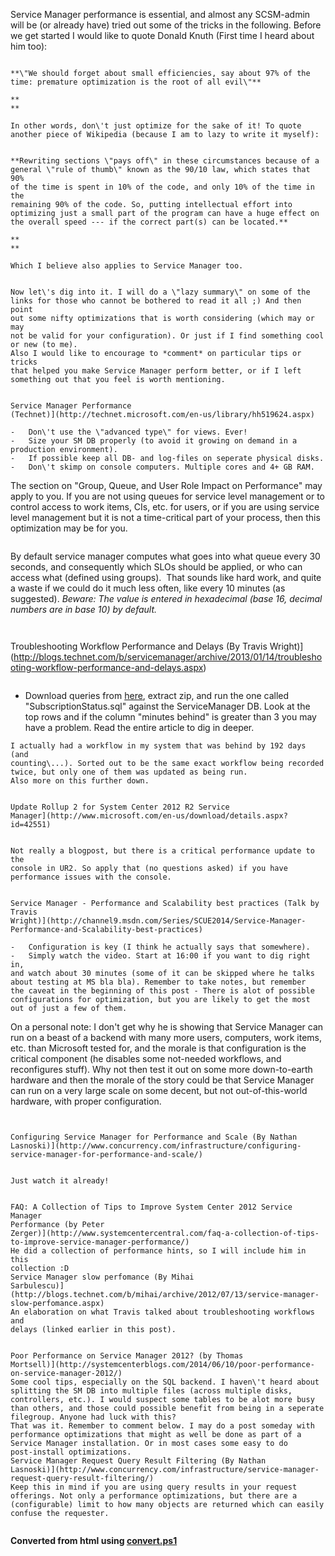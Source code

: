 ﻿Service Manager performance is essential, and almost any SCSM-admin will
be (or already have) tried out some of the tricks in the following.
Before we get started I would like to quote Donald Knuth (First time I
heard about him too):

```
```
```
**\"We should forget about small efficiencies, say about 97% of the
time: premature optimization is the root of all evil\"**
```
```
**
**
```
```
In other words, don\'t just optimize for the sake of it! To quote
another piece of Wikipedia (because I am to lazy to write it myself):
```
```
```
```
**Rewriting sections \"pays off\" in these circumstances because of a
general \"rule of thumb\" known as the 90/10 law, which states that 90%
of the time is spent in 10% of the code, and only 10% of the time in the
remaining 90% of the code. So, putting intellectual effort into
optimizing just a small part of the program can have a huge effect on
the overall speed --- if the correct part(s) can be located.**
```
```
**
**
```
```
Which I believe also applies to Service Manager too.
```
```
```
```
Now let\'s dig into it. I will do a \"lazy summary\" on some of the
links for those who cannot be bothered to read it all ;) And then point
out some nifty optimizations that is worth considering (which may or may
not be valid for your configuration). Or just if I find something cool
or new (to me).
Also I would like to encourage to *comment* on particular tips or tricks
that helped you make Service Manager perform better, or if I left
something out that you feel is worth mentioning.
```
```
```
```
Service Manager Performance
(Technet)](http://technet.microsoft.com/en-us/library/hh519624.aspx)
```
```
-   Don\'t use the \"advanced type\" for views. Ever!
-   Size your SM DB properly (to avoid it growing on demand in a
production environment).
-   If possible keep all DB- and log-files on seperate physical disks.
-   Don\'t skimp on console computers. Multiple cores and 4+ GB RAM.
```
The section on \"Group, Queue, and User Role Impact on Performance\" may
apply to you. If you are not using queues for service level management
or to control access to work items, CIs, etc. for users, or if you are
using service level management but it is not a time-critical part of
your process, then this optimization may be for you.
```
```
By default service manager computes what goes into what queue every 30
seconds, and consequently which SLOs should be applied, or who can
access what (defined using groups).  That sounds like hard work, and
quite a waste if we could do it much less often, like every 10 minutes
(as suggested).
*Beware: The value is entered in hexadecimal (base 16, decimal numbers
are in base 10) by default.*
```
```
```
```
Troubleshooting Workflow Performance and Delays (By Travis
Wright)](http://blogs.technet.com/b/servicemanager/archive/2013/01/14/troubleshooting-workflow-performance-and-delays.aspx)
```
```
-   Download queries from
    [here](https://gallery.technet.microsoft.com/Workflow-Performance-680438ae),
    extract zip, and run the one called \"SubscriptionStatus.sql\"
    against the ServiceManager DB. Look at the top rows and if the
    column \"minutes behind\" is greater than 3 you may have a problem.
    Read the entire article to dig in deeper.
```
I actually had a workflow in my system that was behind by 192 days (and
counting\...). Sorted out to be the same exact workflow being recorded
twice, but only one of them was updated as being run.
Also more on this further down.
```
```
```
```
Update Rollup 2 for System Center 2012 R2 Service
Manager](http://www.microsoft.com/en-us/download/details.aspx?id=42551)
```
```
```
```
Not really a blogpost, but there is a critical performance update to the
console in UR2. So apply that (no questions asked) if you have
performance issues with the console.
```
```
```
```
Service Manager - Performance and Scalability best practices (Talk by
Travis
Wright)](http://channel9.msdn.com/Series/SCUE2014/Service-Manager-Performance-and-Scalability-best-practices)
```
```
-   Configuration is key (I think he actually says that somewhere).
-   Simply watch the video. Start at 16:00 if you want to dig right in,
and watch about 30 minutes (some of it can be skipped where he talks
about testing at MS bla bla). Remember to take notes, but remember
the caveat in the beginning of this post - There is alot of possible
configurations for optimization, but you are likely to get the most
out of just a few of them.
```
On a personal note: I don\'t get why he is showing that Service Manager
can run on a beast of a backend with many more users, computers, work
items, etc. than Microsoft tested for, and the morale is that
configuration is the critical component (he disables some not-needed
workflows, and reconfigures stuff). Why not then test it out on some
more down-to-earth hardware and then the morale of the story could be
that Service Manager can run on a very large scale on some decent, but
not out-of-this-world hardware, with proper configuration.
```
```
```
```
```
Configuring Service Manager for Performance and Scale (By Nathan
Lasnoski)](http://www.concurrency.com/infrastructure/configuring-service-manager-for-performance-and-scale/)
```
```
```
```
Just watch it already!
```
```
```
```
FAQ: A Collection of Tips to Improve System Center 2012 Service Manager
Performance (by Peter
Zerger)](http://www.systemcentercentral.com/faq-a-collection-of-tips-to-improve-service-manager-performance/)
He did a collection of performance hints, so I will include him in this
collection :D
Service Manager slow perfomance (By Mihai
Sarbulescu)](http://blogs.technet.com/b/mihai/archive/2012/07/13/service-manager-slow-perfomance.aspx)
An elaboration on what Travis talked about troubleshooting workflows and
delays (linked earlier in this post).
```
```
```
```
Poor Performance on Service Manager 2012? (by Thomas
Mortsell)](http://systemcenterblogs.com/2014/06/10/poor-performance-on-service-manager-2012/)
Some cool tips, especially on the SQL backend. I haven\'t heard about
splitting the SM DB into multiple files (across multiple disks,
controllers, etc.). I would suspect some tables to be alot more busy
than others, and those could possible benefit from being in a seperate
filegroup. Anyone had luck with this?
That was it. Remember to comment below. I may do a post someday with
performance optimizations that might as well be done as part of a
Service Manager installation. Or in most cases some easy to do
post-install optimizations.
Service Manager Request Query Result Filtering (By Nathan
Lasnoski)](http://www.concurrency.com/infrastructure/service-manager-request-query-result-filtering/)
Keep this in mind if you are using query results in your request
offerings. Not only a performance optimizations, but there are a
(configurable) limit to how many objects are returned which can easily
confuse the requester.
```
```
```

**Converted from html using [convert.ps1](https://github.com/spaelling/Blog/blob/master/convert.ps1)**

